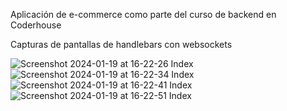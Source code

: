 Aplicación de e-commerce como parte del curso de backend en Coderhouse

Capturas de pantallas de handlebars con websockets

![Screenshot 2024-01-19 at 16-22-26 Index](https://github.com/mpirrocco/coder-backend/assets/153694782/bf775fed-c8d8-4746-8925-77f516116865)
![Screenshot 2024-01-19 at 16-22-34 Index](https://github.com/mpirrocco/coder-backend/assets/153694782/dd72aa7c-20ff-4619-8947-3052c82c05c4)
![Screenshot 2024-01-19 at 16-22-41 Index](https://github.com/mpirrocco/coder-backend/assets/153694782/7b9171d0-11f1-4b27-8ab7-f6588f180c1c)
![Screenshot 2024-01-19 at 16-22-51 Index](https://github.com/mpirrocco/coder-backend/assets/153694782/4ac86356-dd8c-43dc-bfa7-5fa51737dc44)
